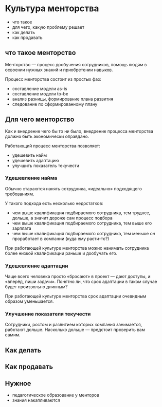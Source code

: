 # Культура менторства

- что такое
- для чего, какую проблему решает
- как делать
- как продавать

## что такое менторство

Менторство — процесс дообучения сотрудников, помощь людям в освоении нужных знаний и приобретении навыков.

Процесс менторства состоит из простых фаз:
- составление модели as-is
- составление модели to-be
- анализ разницы, формирование плана развития
- следование по сформированному плану

## Для чего менторство

Как и внедрение чего бы то ни было, внедрение процесса менторства должно быть экономически оправдано.

Работающий процесс менторства позволяет:
- удешевить найм
- удешевить адаптацию
- улучшить показатель текучести

### Удешевление найма

Обычно стараются нанять сотрудника, «идеально» подходящего требованиям.

У такого подхода есть несколько недостатков:
- чем выше квалификация подбираемого сотрудника, тем труднее, дольше, а значит дороже сам процесс подбора
- чем выше квалификация подбираемого сотрудника, тем выше его зарплата
- чем выше квалификация подбираемого сотрудника, тем меньше он проработает в компании (куда ему расти-то?)

При работающей культуре менторства можно нанимать сотрудника более низкой квалификации раньше и дообучать его.

### Удешевление адаптации

Чаще всего человека просто «бросают» в проект — дают доступы, и «вперёд, пиши задачи». Понятно ли, что срок адаптации в таком случае будет произвольно длинным?

При работающей культуре менторства срок адаптации очевидным образом уменьшается.

### Улучшение показателя текучести

Сотрудники, ростом и развитием которых компания занимается, работают дольше. Насколько дольше — предстоит проверить вам самим.

## Как делать

## Как продавать


## Нужное
- педагогическое образование у менторов
- знания накапливаются
